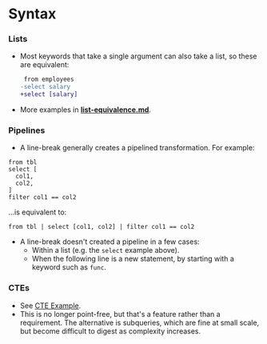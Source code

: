 # Syntax

<!-- Here we could explain how function parameters work, what is a list, S-strings, how to do aliases and so on. -->

### Lists

- Most keywords that take a single argument can also take a list, so these are equivalent:

  ```diff
   from employees
  -select salary
  +select [salary]
  ```

- More examples in [**list-equivalence.md**](examples/list-equivalence.md).

### Pipelines

- A line-break generally creates a pipelined transformation. For example:

```prql
from tbl
select [
  col1,
  col2,
]
filter col1 == col2
```

  ...is equivalent to:

```prql
from tbl | select [col1, col2] | filter col1 == col2
```

- A line-break doesn't created a pipeline in a few cases:
  - Within a list (e.g. the `select` example above).
  - When the following line is a new statement, by starting with a keyword such
    as `func`.

### CTEs

- See [CTE Example](examples/cte.md).
- This is no longer point-free, but that's a feature rather than a requirement.
  The alternative is subqueries, which are fine at small scale, but become
  difficult to digest as complexity increases.

